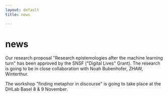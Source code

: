 ```yaml
---
layout: default
title: news

---
```



# news
 
Our research proposal "Research epistemologies after the machine learning turn" has been approved by the SNSF ("Digital Lives" Grant). The research is going to be in close collaboration with Noah Bubenhofer, ZHAW, Winterthur.

The workshop "finding metaphor in discourse" is going to take place at the DHLab Basel 8 & 9 November.
